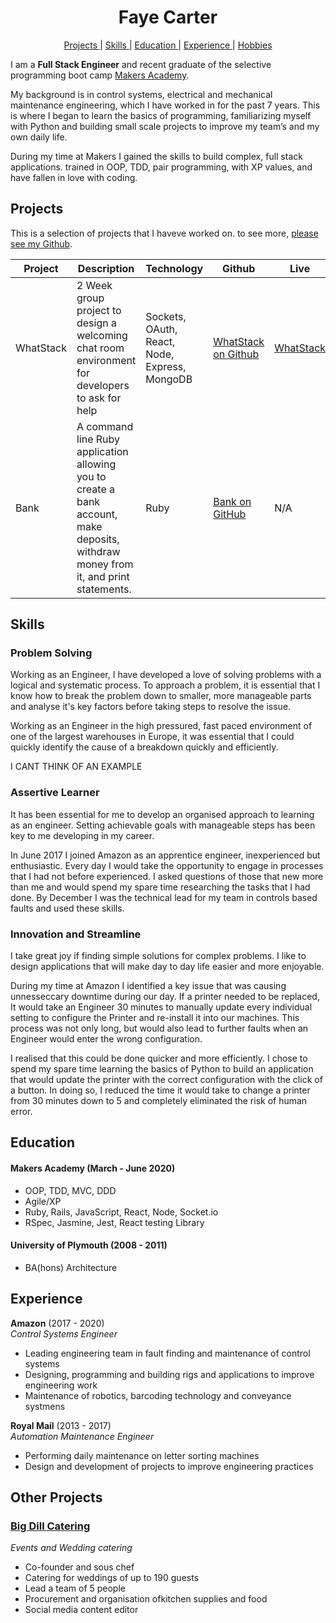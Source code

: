 <h1 align="center">
  Faye Carter
</h1>

<div align="center">

[Projects ](#projects) |
[Skills ](#skills) |
[Education ](#education) |
[Experience ](#experience) |
[Hobbies ](#hobbies)

</div>


I am a **Full Stack Engineer** and recent graduate of the selective programming boot camp [Makers Academy](https://makers.tech/).

My background is in control systems, electrical and mechanical maintenance engineering, which I have worked in for the past 7 years. This is where I began to learn the basics of programming, familiarizing myself with Python and building small scale projects to improve my team’s and my own daily life. 

During my time at Makers I gained the skills to build complex, full stack applications. trained in OOP, TDD, pair programming, with XP values, and have fallen in love with coding.

## Projects

This is a selection of projects that I haveve worked on. to see more, [please see my Github](https://github.com/FayeCarter?tab=repositories).

| **Project** | **Description** | **Technology** | **Github** | **Live** |
| ----------- | --------------- | -------------- | ---------- | -------- |
| WhatStack | 2 Week group project to design a welcoming chat room environment for developers to ask for help | Sockets, OAuth, React, Node, Express, MongoDB | [WhatStack on Github](https://github.com/FayeCarter/WhatStack) | [WhatStack](http://whatstack.herokuapp.com/) |
| Bank | A command line Ruby application allowing you to create a bank account, make deposits, withdraw money from it, and print statements. | Ruby |  [Bank on GitHub](https://github.com/FayeCarter/bank_tech_test) | N/A |





## Skills

### Problem Solving

Working as an Engineer, I have developed a love of solving problems with a logical and systematic process. To approach a problem, it is essential that I know how to break the problem down to smaller, more manageable parts and analyse it's key factors before taking steps to resolve the issue.

Working as an Engineer in the high pressured, fast paced environment of one of the largest warehouses in Europe, it was essential that I could quickly identify the cause of a breakdown quickly and efficiently. 

I CANT THINK OF AN EXAMPLE


### Assertive Learner

It has been essential for me to develop an organised approach to learning as an engineer. Setting achievable goals with manageable steps has been key to me developing in my career. 

In June 2017 I joined Amazon as an apprentice engineer, inexperienced but enthusiastic. Every day I would take the opportunity to engage in processes that I had not before experienced. I asked questions of those that new more than me and would spend my spare time researching the tasks that I had done. By December I was the technical lead for my team in controls based faults and used these skills.

### Innovation and Streamline

I take great joy if finding simple solutions for complex problems. I like to design applications that will make day to day life easier and more enjoyable.

During my time at Amazon I identified a key issue that was causing unnesseccary downtime during our day. If a printer needed to be replaced, It would take an Engineer 30 minutes to manually update every individual setting to configure the Printer and re-install it into our machines. This process was not only long, but would also lead to further faults when an Engineer would enter the wrong configuration.

I realised that this could be done quicker and more efficiently. I chose to spend my spare time learning the basics of Python to build an application that would update the printer with the correct configuration with the click of a button. In doing so, I reduced the time it would take to change a printer from 30 minutes down to 5 and completely eliminated the risk of human error.

## Education

#### Makers Academy (March - June 2020)

- OOP, TDD, MVC, DDD
- Agile/XP
- Ruby, Rails, JavaScript, React, Node, Socket.io
- RSpec, Jasmine, Jest, React testing Library

#### University of Plymouth (2008 - 2011)

- BA(hons) Architecture


## Experience

**Amazon** (2017 - 2020)    
*Control Systems Engineer*  
- Leading engineering team in fault finding and maintenance of control systems
- Designing, programming and building rigs and applications to improve engineering work
- Maintenance of robotics, barcoding technology and conveyance systmens

**Royal Mail** (2013 - 2017)   
*Automation Maintenance Engineer*  
- Performing daily maintenance on letter sorting machines
- Design and development of projects to improve engineering practices

## Other Projects

### [Big Dill Catering](https://www.instagram.com/bigdillcatering/)
*Events and Wedding catering*
- Co-founder and sous chef
- Catering for weddings of up to 190 guests
- Lead a team of 5 people 
- Procurement and organisation ofkitchen supplies and food
- Social media content editor
